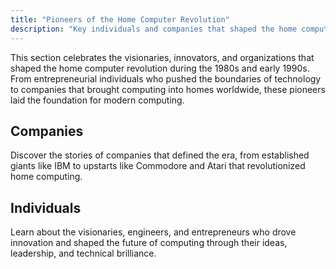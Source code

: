 ```yaml
---
title: "Pioneers of the Home Computer Revolution"
description: "Key individuals and companies that shaped the home computer industry from 1980 to 1995"
---
```


This section celebrates the visionaries, innovators, and organizations that shaped the home computer revolution during the 1980s and early 1990s. From entrepreneurial individuals who pushed the boundaries of technology to companies that brought computing into homes worldwide, these pioneers laid the foundation for modern computing.

## Companies
Discover the stories of companies that defined the era, from established giants like IBM to upstarts like Commodore and Atari that revolutionized home computing.

## Individuals
Learn about the visionaries, engineers, and entrepreneurs who drove innovation and shaped the future of computing through their ideas, leadership, and technical brilliance. 